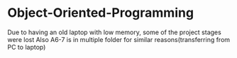 # Object-Oriented-Programming
Due to having an old laptop with low memory, some of the project stages were lost
Also A6-7 is in multiple folder for similar reasons(transferring from PC to laptop)
